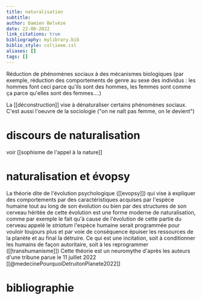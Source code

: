 ```yaml
---
title: naturalisation
subtitle:
author: Damien Belvèze
date: 22-08-2022
link_citations: true
bibliography: mylibrary.bib
biblio_style: csl\ieee.csl
aliases: []
tags: []
---
```


Réduction de phénomènes sociaux à des mécanismes biologiques (par exemple, réduction des comportements de genre au sexe des individus : les hommes font ceci parce qu'ils sont des hommes, les femmes sont comme ça parce qu'elles sont des femmes....)

La [[déconstruction]] vise à dénaturaliser certains phénomènes sociaux. C'est aussi l'oeuvre de la sociologie ("on ne naît pas femme, on le devient")

# discours de naturalisation

voir [[sophisme de l'appel à la nature]]

# naturalisation et évopsy

La théorie dite de l'évolution psychologique ([[evopsy]]) qui vise à expliquer des comportements par des caractéristiques acquises par l'espèce humaine tout au long de son évolution ou bien par des structures de son cerveau héritée de cette évolution est une forme moderne de naturalisation, comme par exemple le fait qu'à cause de l'évolution de cette partie du cerveau appelé le *striatum* l'espèce humaine serait programmée pour vouloir toujours plus et par voie de conséquence épuiser les ressources de la planète et au final la détruire. Ce qui est une incitation, soit à conditionner les humains de façon autoritaire, soit à les reprogrammer ([[transhumanisme]])
Cette théorie est un neuromythe d'après les auteurs d'une tribune parue le 11 juillet 2022 [[@medecinePourquoiDetruitonPlanete2022]]




# bibliographie

